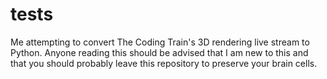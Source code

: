 # tests
Me attempting to convert The Coding Train's 3D rendering live stream to Python. Anyone reading this should be advised that I am new to this and that you should probably leave this repository to preserve your brain cells.
